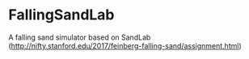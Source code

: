 # FallingSandLab
A falling sand simulator based on SandLab (http://nifty.stanford.edu/2017/feinberg-falling-sand/assignment.html)
